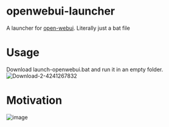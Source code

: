 # openwebui-launcher
A launcher for [open-webui](https://github.com/open-webui/open-webui). Literally just a bat file
# Usage
Download launch-openwebui.bat and run it in an empty folder.
![Download-2-4241267832](https://github.com/user-attachments/assets/7ab55f5c-55f4-432f-84e4-c0cc97a4c7e0)

# Motivation
![image](https://github.com/user-attachments/assets/dc49dc94-524b-46d7-9f05-fabd6220af01)
